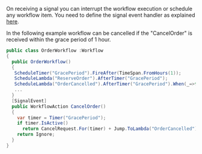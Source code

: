 On receiving a signal you can interrupt the workflow execution or schedule any workflow item. You need to define the signal event handler as explained [here](Workflow-events#Signal).

In the following example workflow can be cancelled if the "CancelOrder" is received within the grace period of 1 hour.

```cs
public class OrderWorkflow :Workflow
{
  public OrderWorkflow()
  {
   ScheduleTimer("GracePeriod").FireAfter(TimeSpan.FromHours(1)); 
   ScheduleLambda("ReserveOrder").AfterTimer("GracePeriod");
   ScheduleLambda("OrderCancelled").AfterTimer("GracePeriod").When(_=>false);
   ... 
  }
  [SignalEvent]
  public WorkflowAction CancelOrder() 
  {
    var timer = Timer("GracePeriod");
    if timer.IsActive()
      return CancelRequest.For(timer) + Jump.ToLambda("OrderCancelled");
    return Ignore;
  }
}
```
